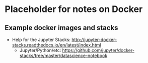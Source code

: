 # Placeholder for notes on Docker

## Example docker images and stacks
- Help for the Jupyter Stacks: http://jupyter-docker-stacks.readthedocs.io/en/latest/index.html
    - Jupyter/Python/etc:  https://github.com/jupyter/docker-stacks/tree/master/datascience-notebook
  